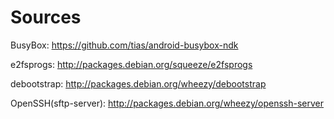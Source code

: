 Sources
=======

BusyBox: https://github.com/tias/android-busybox-ndk

e2fsprogs: http://packages.debian.org/squeeze/e2fsprogs

debootstrap: http://packages.debian.org/wheezy/debootstrap

OpenSSH(sftp-server): http://packages.debian.org/wheezy/openssh-server

